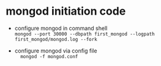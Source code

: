 # mongod initiation code

  * configure mongod in command shell  
  ``mongod --port 30000 --dbpath first_mongod --logpath first_mongod/mongod.log --fork``

  * configure mongod via config file  
  ``  mongod -f mongod.conf``
